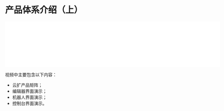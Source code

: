 # 产品体系介绍（上）

<iframe src="//player.bilibili.com/player.html?aid=244680068&bvid=BV1Xv411C7QU&cid=237628242&page=1" scrolling="no" border="0" frameborder="no" framespacing="0" allowfullscreen="true" width="700px"> </iframe>

视频中主要包含以下内容：
- 云扩产品矩阵；
- 编辑器界面演示；
- 机器人界面演示；
- 控制台界面演示。